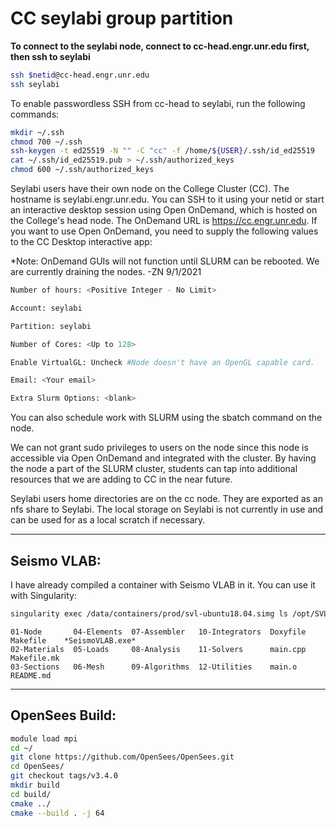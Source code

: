 # CC seylabi group partition

**To connect to the seylabi node, connect to cc-head.engr.unr.edu first, then ssh to seylabi**
```bash
ssh $netid@cc-head.engr.unr.edu
ssh seylabi
```

To enable passwordless SSH from cc-head to seylabi, run the following commands:
```bash
mkdir ~/.ssh
chmod 700 ~/.ssh
ssh-keygen -t ed25519 -N "" -C "cc" -f /home/${USER}/.ssh/id_ed25519
cat ~/.ssh/id_ed25519.pub > ~/.ssh/authorized_keys
chmod 600 ~/.ssh/authorized_keys
```


Seylabi users have their own node on the College Cluster (CC). The hostname is seylabi.engr.unr.edu. 
You can SSH to it using your netid or start an interactive desktop session using Open OnDemand, 
which is hosted on the College's head node. The OnDemand URL is https://cc.engr.unr.edu. 
If you want to use Open OnDemand, you need to supply the following values to the CC Desktop interactive app:

*Note: OnDemand GUIs will not function until SLURM can be rebooted. We are currently draining the nodes. -ZN 9/1/2021

```bash
Number of hours: <Positive Integer - No Limit>

Account: seylabi

Partition: seylabi

Number of Cores: <Up to 128>

Enable VirtualGL: Uncheck #Node doesn't have an OpenGL capable card.

Email: <Your email>

Extra Slurm Options: <blank>
```

You can also schedule work with SLURM using the sbatch command on the node.

We can not grant sudo privileges to users on the node since this node is accessible 
via Open OnDemand and integrated with the cluster. By having the node a part of the SLURM cluster,
students can tap into additional resources that we are adding to CC in the near future.

Seylabi users home directories are on the cc node. 
They are exported as an nfs share to Seylabi. The local storage on Seylabi is not currently
in use and can be used for as a local scratch if necessary.  

---

## Seismo VLAB: 
I have already compiled a container with Seismo VLAB in it. You can use it with Singularity:
```bash
singularity exec /data/containers/prod/svl-ubuntu18.04.simg ls /opt/SVL-1.0-stable/02-Run_Process
```

```text
01-Node       04-Elements  07-Assembler   10-Integrators  Doxyfile  Makefile    *SeismoVLAB.exe*
02-Materials  05-Loads     08-Analysis    11-Solvers      main.cpp  Makefile.mk
03-Sections   06-Mesh      09-Algorithms  12-Utilities    main.o    README.md
```

---

## OpenSees Build:

```bash
module load mpi
cd ~/
git clone https://github.com/OpenSees/OpenSees.git
cd OpenSees/
git checkout tags/v3.4.0
mkdir build
cd build/
cmake ../
cmake --build . -j 64
```
